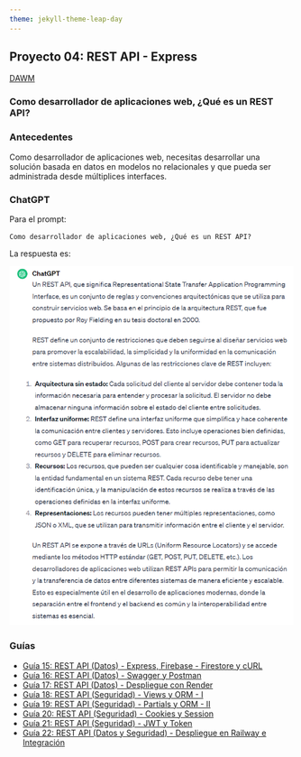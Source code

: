 ```yaml
---
theme: jekyll-theme-leap-day
---
```


## Proyecto 04: REST API - Express

[DAWM](/DAWM/)

### Como desarrollador de aplicaciones web, ¿Qué es un REST API?

### Antecedentes

Como desarrollador de aplicaciones web, necesitas desarrollar una solución basada en datos en modelos no relacionales y que pueda ser administrada desde múltiplices interfaces.

### ChatGPT

Para el prompt: 

```
Como desarrollador de aplicaciones web, ¿Qué es un REST API? 
```
La respuesta es:

![respuesta](archivos/proyecto04-pregunta.png)

### Guías

* [Guía 15: REST API (Datos) - Express, Firebase - Firestore y cURL](/DAWM/guias/2024/guia15)
* [Guía 16: REST API (Datos) - Swagger y Postman](/DAWM/guias/2024/guia16)
* [Guía 17: REST API (Datos) - Despliegue con Render](/DAWM/guias/2024/guia17)
* [Guía 18: REST API (Seguridad) - Views y ORM - I](/DAWM/guias/2024/guia18)
* [Guía 19: REST API (Seguridad) - Partials y ORM - II](/DAWM/guias/2024/guia19)
* [Guía 20: REST API (Seguridad) - Cookies y Session](/DAWM/guias/2024/guia20)
* [Guía 21: REST API (Seguridad) - JWT y Token](/DAWM/guias/2024/guia21)
* [Guía 22: REST API (Datos y Seguridad) - Despliegue en Railway e Integración](/DAWM/guias/2024/guia21)